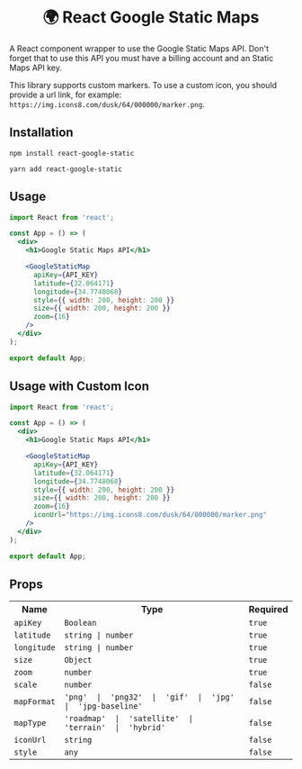 <h1 align="center">
   🌍 React Google Static Maps
</h1>

A React component wrapper to use the Google Static Maps API. Don't forget that to use this API you must have a billing account and an Static Maps API key. 

This library supports custom markers. To use a custom icon, you should provide a url link, for example: `https://img.icons8.com/dusk/64/000000/marker.png`.
  

## Installation

```
npm install react-google-static
```

```
yarn add react-google-static
```

## Usage

```jsx
import React from 'react';

const App = () => (
  <div>
    <h1>Google Static Maps API</h1>

    <GoogleStaticMap
      apiKey={API_KEY}
      latitude={32.064171}
      longitude={34.7748068}
      style={{ width: 200, height: 200 }}
      size={{ width: 200, height: 200 }}
      zoom={16}
    />
  </div>
);

export default App;
```

## Usage with Custom Icon

```jsx
import React from 'react';

const App = () => (
  <div>
    <h1>Google Static Maps API</h1>

    <GoogleStaticMap
      apiKey={API_KEY}
      latitude={32.064171}
      longitude={34.7748068}
      style={{ width: 200, height: 200 }}
      size={{ width: 200, height: 200 }}
      zoom={16}
      iconUrl="https://img.icons8.com/dusk/64/000000/marker.png"
    />
  </div>
);

export default App;
```


## Props

<table>
  <tr>
    <th>Name</th>
    <th>Type</th>
    <th>Required</th>
  </tr>
  <tr>
    <td><code>apiKey</code></td>
    <td><code>Boolean</code></td>
    <td><code>true</code></td>
  </tr>
  <tr>
    <td><code>latitude</code></td>
    <td><code>string | number</code></td>
    <td><code>true</code></td>
  </tr>
    <tr>
    <td><code>longitude</code></td>
    <td><code>string | number</code></td>
    <td><code>true</code></td>
  </tr>
   <tr>
    <td><code>size</code></td>
    <td><code>Object</code></td>
    <td><code>true</code></td>
  </tr>
   <tr>
    <td><code>zoom</code></td>
    <td><code>number</code></td>
    <td><code>true</code></td>
  </tr>
  <tr>
    <td><code>scale</code></td>
    <td><code>number</code></td>
    <td><code>false</code></td>
  </tr>
  <tr>
    <td><code>mapFormat</code></td>
    <td><code>'png'  |  'png32'  |  'gif'  |  'jpg'  |  'jpg-baseline'</code></td>
    <td><code>false</code></td>
  </tr>
   <tr>
    <td><code>mapType</code></td>
    <td><code>'roadmap'  |  'satellite'  |  'terrain'  |  'hybrid'</code></td>
    <td><code>false</code></td>
  </tr>
  <tr>
    <td><code>iconUrl</code></td>
    <td><code>string</code></td>
    <td><code>false</code></td>
  </tr>
  <tr>
    <td><code>style</code></td>
    <td><code>any</code></td>
    <td><code>false</code></td>
  </tr>
</table>
